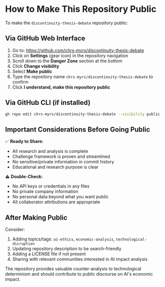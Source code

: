 # How to Make This Repository Public

To make the `discontinuity-thesis-debate` repository public:

## Via GitHub Web Interface

1. Go to: https://github.com/chrs-myrs/discontinuity-thesis-debate
2. Click on **Settings** (gear icon) in the repository navigation
3. Scroll down to the **Danger Zone** section at the bottom
4. Click **Change visibility** 
5. Select **Make public**
6. Type the repository name `chrs-myrs/discontinuity-thesis-debate` to confirm
7. Click **I understand, make this repository public**

## Via GitHub CLI (if installed)

```bash
gh repo edit chrs-myrs/discontinuity-thesis-debate --visibility public
```

## Important Considerations Before Going Public

✅ **Ready to Share:**
- All research and analysis is complete
- Challenge framework is proven and streamlined
- No sensitive/private information in commit history
- Educational and research purpose is clear

⚠️ **Double-Check:**
- No API keys or credentials in any files
- No private company information
- No personal data beyond what you want public
- All collaborator attributions are appropriate

## After Making Public

Consider:
1. Adding topics/tags: `ai-ethics`, `economic-analysis`, `technological-disruption`
2. Updating repository description to be search-friendly
3. Adding a LICENSE file if not present
4. Sharing with relevant communities interested in AI impact analysis

The repository provides valuable counter-analysis to technological determinism and should contribute to public discourse on AI's economic impact.